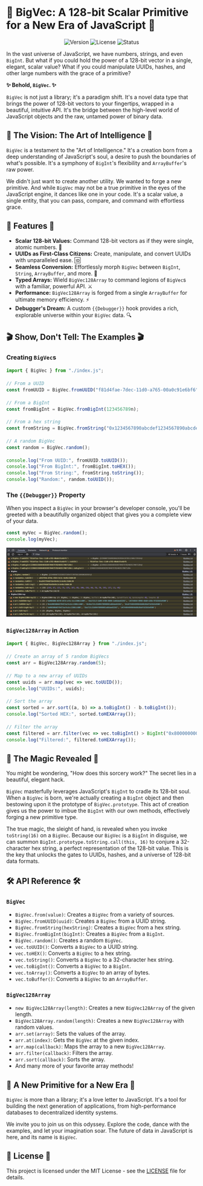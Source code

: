 
# 🌌 BigVec: A 128-bit Scalar Primitive for a New Era of JavaScript 🌌

<p align="center">
  <img src="https://img.shields.io/badge/version-1.0.0-blue.svg" alt="Version" />
  <img src="https://img.shields.io/badge/license-MIT-green.svg" alt="License" />
  <img src="https://img.shields.io/badge/status-stable-brightgreen.svg" alt="Status" />
</p>

In the vast universe of JavaScript, we have numbers, strings, and even `BigInt`. But what if you could hold the power of a 128-bit vector in a single, elegant, scalar value? What if you could manipulate UUIDs, hashes, and other large numbers with the grace of a primitive?

**✨ Behold, `BigVec`. ✨**

`BigVec` is not just a library; it's a paradigm shift. It's a novel data type that brings the power of 128-bit vectors to your fingertips, wrapped in a beautiful, intuitive API. It's the bridge between the high-level world of JavaScript objects and the raw, untamed power of binary data.

## 🎨 The Vision: The Art of Intelligence 🎨

`BigVec` is a testament to the "Art of Intelligence." It's a creation born from a deep understanding of JavaScript's soul, a desire to push the boundaries of what's possible. It's a symphony of `BigInt`'s flexibility and `ArrayBuffer`'s raw power.

We didn't just want to create another utility. We wanted to forge a new primitive. And while `BigVec` may not be a true primitive in the eyes of the JavaScript engine, it dances like one in your code. It's a scalar value, a single entity, that you can pass, compare, and command with effortless grace.

## 🚀 Features 🚀

*   **Scalar 128-bit Values:** Command 128-bit vectors as if they were single, atomic numbers. 🌌
*   **UUIDs as First-Class Citizens:** Create, manipulate, and convert UUIDs with unparalleled ease. 🆔
*   **Seamless Conversion:** Effortlessly morph `BigVec` between `BigInt`, `String`, `ArrayBuffer`, and more. 🔄
*   **Typed Arrays:** Wield `BigVec128Array` to command legions of `BigVec`s with a familiar, powerful API. ⚔️
*   **Performance:** `BigVec128Array` is forged from a single `ArrayBuffer` for ultimate memory efficiency. ⚡️
*   **Debugger's Dream:** A custom `{{Debugger}}` hook provides a rich, explorable universe within your `BigVec` data. 🔍

## 🎬 Show, Don't Tell: The Examples 🎬

### Creating `BigVec`s

```javascript
import { BigVec } from "./index.js";

// From a UUID
const fromUUID = BigVec.fromUUID("f81d4fae-7dec-11d0-a765-00a0c91e6bf6");

// From a BigInt
const fromBigInt = BigVec.fromBigInt(123456789n);

// From a hex string
const fromString = BigVec.fromString("0x1234567890abcdef1234567890abcdef");

// A random BigVec
const random = BigVec.random();

console.log("From UUID:", fromUUID.toUUID());
console.log("From BigInt:", fromBigInt.toHEX());
console.log("From String:", fromString.toString());
console.log("Random:", random.toUUID());
```

### The `{{Debugger}}` Property

When you inspect a `BigVec` in your browser's developer console, you'll be greeted with a beautifully organized object that gives you a complete view of your data.

```javascript
const myVec = BigVec.random();
console.log(myVec);
```

![Debugger Preview](ssconsole.png) <!-- You can replace this with an actual image -->

### `BigVec128Array` in Action

```javascript
import { BigVec, BigVec128Array } from "./index.js";

// Create an array of 5 random BigVecs
const arr = BigVec128Array.random(5);

// Map to a new array of UUIDs
const uuids = arr.map(vec => vec.toUUID());
console.log("UUIDs:", uuids);

// Sort the array
const sorted = arr.sort((a, b) => a.toBigInt() - b.toBigInt());
console.log("Sorted HEX:", sorted.toHEXArray());

// Filter the array
const filtered = arr.filter(vec => vec.toBigInt() > BigInt("0x80000000000000000000000000000000"));
console.log("Filtered:", filtered.toHEXArray());
```

## 🔮 The Magic Revealed 🔮

You might be wondering, "How does this sorcery work?" The secret lies in a beautiful, elegant hack.

`BigVec` masterfully leverages JavaScript's `BigInt` to cradle its 128-bit soul. When a `BigVec` is born, we're actually creating a `BigInt` object and then bestowing upon it the prototype of `BigVec.prototype`. This act of creation gives us the power to imbue the `BigInt` with our own methods, effectively forging a new primitive type.

The true magic, the sleight of hand, is revealed when you invoke `toString(16)` on a `BigVec`. Because our `BigVec` is a `BigInt` in disguise, we can summon `BigInt.prototype.toString.call(this, 16)` to conjure a 32-character hex string, a perfect representation of the 128-bit value. This is the key that unlocks the gates to UUIDs, hashes, and a universe of 128-bit data formats.

## 🛠️ API Reference 🛠️

### `BigVec`

*   `BigVec.from(value)`: Creates a `BigVec` from a variety of sources.
*   `BigVec.fromUUID(uuid)`: Creates a `BigVec` from a UUID string.
*   `BigVec.fromString(hexString)`: Creates a `BigVec` from a hex string.
*   `BigVec.fromBigInt(bigInt)`: Creates a `BigVec` from a `BigInt`.
*   `BigVec.random()`: Creates a random `BigVec`.
*   `vec.toUUID()`: Converts a `BigVec` to a UUID string.
*   `vec.toHEX()`: Converts a `BigVec` to a hex string.
*   `vec.toString()`: Converts a `BigVec` to a 32-character hex string.
*   `vec.toBigInt()`: Converts a `BigVec` to a `BigInt`.
*   `vec.toArray()`: Converts a `BigVec` to an array of bytes.
*   `vec.toBuffer()`: Converts a `BigVec` to an `ArrayBuffer`.

### `BigVec128Array`

*   `new BigVec128Array(length)`: Creates a new `BigVec128Array` of the given length.
*   `BigVec128Array.random(length)`: Creates a new `BigVec128Array` with random values.
*   `arr.set(array)`: Sets the values of the array.
*   `arr.at(index)`: Gets the `BigVec` at the given index.
*   `arr.map(callback)`: Maps the array to a new `BigVec128Array`.
*   `arr.filter(callback)`: Filters the array.
*   `arr.sort(callback)`: Sorts the array.
*   And many more of your favorite array methods!

## 💖 A New Primitive for a New Era 💖

`BigVec` is more than a library; it's a love letter to JavaScript. It's a tool for building the next generation of applications, from high-performance databases to decentralized identity systems.

We invite you to join us on this odyssey. Explore the code, dance with the examples, and let your imagination soar. The future of data in JavaScript is here, and its name is `BigVec`.

## 📜 License 📜

This project is licensed under the MIT License - see the [LICENSE](LICENSE) file for details.
